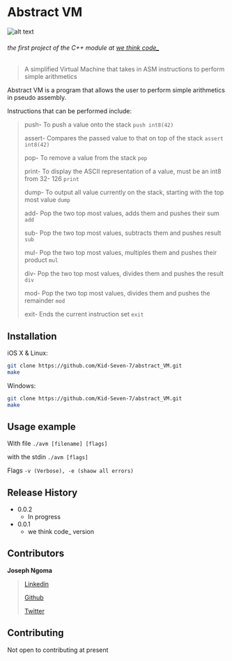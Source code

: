 # Abstract VM
![alt text](https://www.google.co.za/imgres?imgurl=https%3A%2F%2Fimages.pexels.com%2Fphotos%2F67636%2Frose-blue-flower-rose-blooms-67636.jpeg%3Fauto%3Dcompress%26cs%3Dtinysrgb%26h%3D350&imgrefurl=https%3A%2F%2Fwww.pexels.com%2Fsearch%2Fflower%2F&docid=5UbOpOqf9qM23M&tbnid=ZAXhvwKefKr6jM%3A&vet=10ahUKEwib5ovAxfvcAhUsDcAKHaSWBlIQMwiyASgAMAA..i&w=528&h=350&bih=1006&biw=1920&q=image&ved=0ahUKEwib5ovAxfvcAhUsDcAKHaSWBlIQMwiyASgAMAA&iact=mrc&uact=8)
###### the first project of the C++ module at [we think code_](https://www.wethinkcode.co.za/)

>A simplified Virtual Machine that takes in ASM instructions to
perform simple arithmetics

Abstract VM is a program that allows the user to perform simple arithmetics in pseudo assembly.

Instructions that can be performed include:
>push- To push a value onto the stack ``push int8(42)``
>
>assert- Compares the passed value to that on top of the stack ``assert int8(42)``
>
>pop- To remove a value from the stack ``pop``
>
>print- To display the ASCII representation of a value, must be an int8 from 32- 126 ``print``
>
>dump- To output all value currently on the stack, starting with the top most value ``dump``
>
>add- Pop the two top most values, adds them and pushes their sum ``add``
>
>sub- Pop the two top most values, subtracts them and pushes result ``sub``
>
>mul- Pop the two top most values, multiples them and pushes their product ``mul``
>
>div- Pop the two top most values, divides them and pushes the result ``div``
>
>mod- Pop the two top most values, divides them and pushes the remainder ``mod``
>
>exit- Ends the current instruction set ``exit``
>

## Installation

iOS X & Linux:

```sh
git clone https://github.com/Kid-Seven-7/abstract_VM.git
make
```

Windows:

```sh
git clone https://github.com/Kid-Seven-7/abstract_VM.git
make
```

## Usage example

With file ``./avm [filename] [flags] ``

with the stdin ``./avm [flags] ``

Flags ``-v (Verbose), -e (shaow all errors)``

## Release History

* 0.0.2
	* In progress
* 0.0.1
  * we think code_ version

## Contributors

**Joseph Ngoma**
>[Linkedin](https://www.linkedin.com/in/joseph-ngoma-03189214b/)
>
>[Github](https://github.com/Kid-Seven-7)
>
>[Twitter](https://twitter.com/mr_joey0707)
>

## Contributing

Not open to contributing at present
